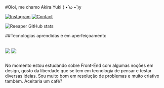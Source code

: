 #Oioi, me chamo Akira Yuki ( •̀ ω •́ )y

[![Instagram](https://img.shields.io/badge/Instagram-E4405F?style=for-the-badge&logo=instagram&logoColor=white
)](https://www.instagram.com/reeaper._._/)
[![Contact](https://img.shields.io/badge/LinkedIn-0077B5?style=for-the-badge&logo=linkedin&logoColor=white
)](https://www.linkedin.com/in/akira-yuki-oliveira-furtado-421563203)

![Reeaper GitHub stats](https://github-readme-stats.vercel.app/api?username=Reeaper&show_icons=true&theme=tokyonight)

##Tecnologias aprendidas e em aperfeiçoamento
<div style="display: inline_block"></br>
  <img align="center" src="https://img.shields.io/badge/HTML5-E34F26?style=for-the-badge&logo=html5&logoColor=white"/>
  <img align="center" src="https://img.shields.io/badge/CSS3-1572B6?style=for-the-badge&logo=css3&logoColor=white"/>
</div></br>

No momento estou estudando sobre Front-End com algumas noções em design,
gosto da liberdade que se tem em tecnologia de pensar e testar diversas ideias.
Sou muito bom em resolução de problemas e muito criativo também.
Aceitaria um café?
